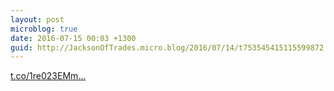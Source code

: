```yaml
---
layout: post
microblog: true
date: 2016-07-15 00:03 +1300
guid: http://JacksonOfTrades.micro.blog/2016/07/14/t753545415115599872.html
---
```

[t.co/1re023EMm...](https://t.co/1re023EMmG)
